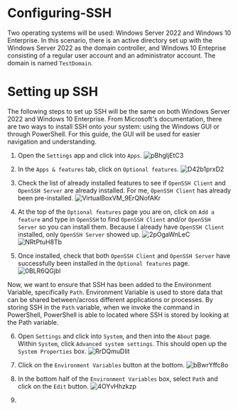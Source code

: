 # Configuring-SSH

Two operating systems will be used: Windows Server 2022 and Windows 10 Enterprise.
In this scenario, there is an active directory set up with the Windows Server 2022 as the domain controller, and Windows 10 Enteprise consisting of a regular user account and an administrator account. The domain is named `TestDomain`.

# Setting up SSH

The following steps to set up SSH will be the same on both Windows Server 2022 and Windows 10 Enterprise. From Microsoft's documentation, there are two ways to install SSH onto your system: using the Windows GUI or through PowerShell. For this guide, the GUI will be used for easier navigation and understanding.

1. Open the `Settings` app and click into `Apps`.
![pBhgIjEtC3](https://github.com/johnnyh209/Configuring-SSH/assets/33064730/dcee1320-5f2f-4009-aa9e-39ac0beafd01)

2. In the `Apps & features` tab, click on `Optional features`.
![D42b1prxD2](https://github.com/johnnyh209/Configuring-SSH/assets/33064730/1edbf0b4-f837-409f-a493-7fc35190d528)

3. Check the list of already installed features to see if `OpenSSH Client` and `OpenSSH Server` are already installed. For me, `OpenSSH Client` has already been pre-installed.
![VirtualBoxVM_9ErQNofAKr](https://github.com/johnnyh209/Configuring-SSH/assets/33064730/0f05469c-768c-4c2c-8ecb-2026667fd773)

4. At the top of the `Optional features` page you are on, click on `Add a feature` and type in `OpenSSH` to find `OpenSSH Client` and/or `OpenSSH Server` so you can install them. Because I already have `OpenSSH Client` installed, only `OpenSSH Server` showed up.
![2pOgaWnLeC](https://github.com/johnnyh209/Configuring-SSH/assets/33064730/e5b308a5-94b9-4881-b849-07ffaa9a7def)
![NRtPtuH8Tb](https://github.com/johnnyh209/Configuring-SSH/assets/33064730/0a4c9d8c-3f1d-46d2-babc-2fd5a01ea5bf)

5. Once installed, check that both `OpenSSH Client` and `OpenSSH Server` have successfully been installed in the `Optional features` page.
![0BLR6QGjbl](https://github.com/johnnyh209/Configuring-SSH/assets/33064730/8a3acfb2-859a-47d8-be63-0d86bb257a2a)

Now, we want to ensure that SSH has been added to the Environment Variable, specifically `Path`. Environment Variable is used to store data that can be shared between/across different applications or processes. By storing SSH in the `Path` variable, when we invoke the command in PowerShell, PowerShell is able to located where SSH is stored by looking at the Path variable.

6. Open `Settings` and click into `System`, and then into the `About` page. Within `System`, click `Advanced system settings`. This should open up the `System Properties` box.
![RrDQmuDIit](https://github.com/johnnyh209/Configuring-SSH/assets/33064730/b84bd18a-6f8d-41eb-8b4d-9e12552c1cf5)

7. Click on the `Environment Variables` button at the bottom.
![bBwrYffc8o](https://github.com/johnnyh209/Configuring-SSH/assets/33064730/9408219d-956e-4dde-99a6-086aef6b6064)

9. In the bottom half of the `Environment Variables` box, select `Path` and click on the `Edit` button.
![4OYvHhzkzp](https://github.com/johnnyh209/Configuring-SSH/assets/33064730/dfddddf6-9249-46f8-909f-d13760918f91)

10. 

